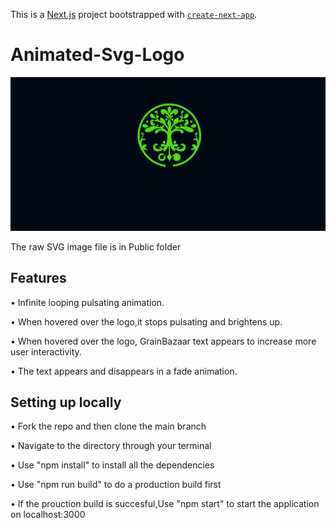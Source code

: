 This is a [Next.js](https://nextjs.org/) project bootstrapped with [`create-next-app`](https://github.com/vercel/next.js/tree/canary/packages/create-next-app).

# Animated-Svg-Logo

![Image Alt Text](Screenshot-for-readme)

The raw SVG image file is in Public folder

## Features
•	Infinite looping pulsating animation.

•	When hovered over the logo,it stops pulsating and brightens up.

•	When hovered over the logo, GrainBazaar text appears to increase more user interactivity.

•	The text appears and disappears in a fade animation.

## Setting up locally
•	Fork the repo and then clone the main branch

•	Navigate to the directory through your terminal

•	Use "npm install" to install all the dependencies

•	Use "npm run build" to do a production build first

•	If the prouction build is succesful,Use "npm start" to start the application on localhost:3000

